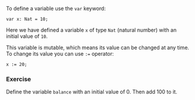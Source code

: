 To define a variable use the `var` keyword:

```motoko
var x: Nat = 10;
```

Here we have defined a variable `x` of type `Nat` (natural number) with an
initial value of `10`.

This variable is mutable, which means its value can be changed at any time. To change its value you can use `:=` operator:

```motoko
x := 20;
```

### Exercise

Define the variable `balance` with an initial value of 0. Then add 100 to it.
